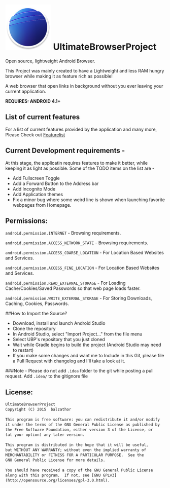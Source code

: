 ![Launcher Icon](/app/src/main/res/drawable-xxhdpi/ic_launcher.png)
UltimateBrowserProject
===
Open source, lightweight Android Browser.

This Project was mainly created to have a Lightweight and less RAM hungry browser while making it as feature rich as possible!



A web browser that open links in background without you ever leaving your current application.

__REQUIRES: ANDROID 4.1+__


## List of current features

For a list of current features provided by the application and many more, Please Check out [Featurelist](https://github.com/balzathor/UltimateBrowserProject/blob/master/app/src/main/assets/UltimateBrowserProject_introduction_en.md)

## Current Development requirements - 

At this stage, the applicatin requires features to make it better, while keeping it as light as possible.
Some of the TODO items on the list are -
* Add Fullscreen Toggle
* Add a Forward Button to the Address bar
* Add Incognito Mode
* Add Application themes
* Fix a minor bug where some weird line is shown when launching favorite webpages from Homepage.

## Permissions:
```android.permission.INTERNET``` - Browsing requirements.

```android.permission.ACCESS_NETWORK_STATE``` - Browsing requirements.

```android.permission.ACCESS_COARSE_LOCATION``` - For Location Based Websites and Services.

```android.permission.ACCESS_FINE_LOCATION``` - For Location Based Websites and Services.

```android.permission.READ_EXTERNAL_STORAGE``` - For Loading Cache/Cookies/Saved Passwords so that web page loads faster.

```android.permission.WRITE_EXTERNAL_STORAGE``` - For Storing Downloads, Caching, Cookies, Passwords.


##How to Import the Source?

* Download, install and launch Android Studio
* Clone the repository
* In Android Studio, select "Import Project..." from the file menu
* Select UBP's repository that you just cloned
* Wait while Gradle begins to build the project (Android Studio may need to restart)
* If you make some changes and want me to Include in this Git, please file a Pull Request with changelog and I'll take a look at it.


###Note - Please do not add ```.idea``` folder to the git while posting a pull request. Add ```.idea/``` to the gitignore file

## License:


    UltimateBrowserProject
    Copyright (C) 2015  balzathor

    This program is free software: you can redistribute it and/or modify
    it under the terms of the GNU General Public License as published by
    the Free Software Foundation, either version 3 of the License, or
    (at your option) any later version.

    This program is distributed in the hope that it will be useful,
    but WITHOUT ANY WARRANTY; without even the implied warranty of
    MERCHANTABILITY or FITNESS FOR A PARTICULAR PURPOSE.  See the
    GNU General Public License for more details.

    You should have received a copy of the GNU General Public License
    along with this program.  If not, see [GNU GPLv3](http://opensource.org/licenses/gpl-3.0.html).
    
 

